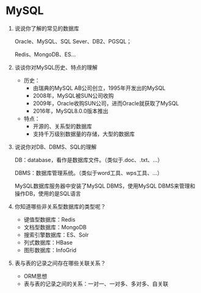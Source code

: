 # MySQL

1. 说说你了解的常见的数据库

   Oracle、MySQL、SQL Sever、DB2、PGSQL；

   Redis、MongoDB、ES...

2. 谈谈你对MySQL历史、特点的理解
   - 历史：
     - 由瑞典的MySQL AB公司创立，1995年开发出的MySQL
     - 2008年，MySQL被SUN公司收购
     - 2009年，Oracle收购SUN公司，进而Oracle就获取了MySQL
     - 2016年，MySQL8.0.0版本推出
   - 特点：
     - 开源的、关系型的数据库
     - 支持千万级别数据量的存储，大型的数据库

3. 说说你对DB、DBMS、SQL的理解

   DB：database，看作是数据库文件。（类似于.doc、.txt、...）

   DBMS：数据库管理系统。（类似于word工具、wps工具、...）

   MySQL数据库服务器中安装了MySQL DBMS，使用MySQL DBMS来管理和操作DB，使用的是SQL语言

4. 你知道哪些非关系型数据库的类型呢？
   - 键值型数据库：Redis
   - 文档型数据库：MongoDB
   - 搜索引擎数据库：ES、Solr
   - 列式数据库：HBase
   - 图形数据库：InfoGrid

5. 表与表的记录之间存在哪些关联关系？
   - ORM思想
   - 表与表的记录之间的关系：一对一、一对多、多对多、自关联
